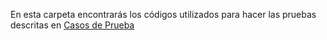 En esta carpeta encontrarás los códigos utilizados para hacer las pruebas descritas en [Casos de Prueba](https://github.com/LucasApaCode/GRP-MODODIABLO-2024-PROYINF/wiki/Casos-de-Prueba)
